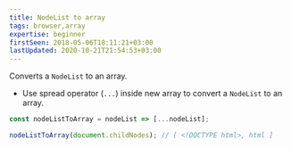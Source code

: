 ```yaml
---
title: NodeList to array
tags: browser,array
expertise: beginner
firstSeen: 2018-05-06T18:11:21+03:00
lastUpdated: 2020-10-21T21:54:53+03:00
---
```


Converts a `NodeList` to an array.

- Use spread operator (`...`) inside new array to convert a `NodeList` to an array.

```js
const nodeListToArray = nodeList => [...nodeList];
```

```js
nodeListToArray(document.childNodes); // [ <!DOCTYPE html>, html ]
```
